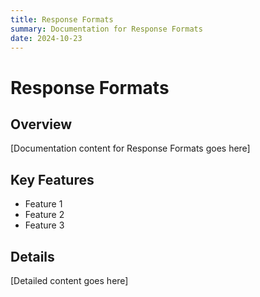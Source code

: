 ```yaml
---
title: Response Formats
summary: Documentation for Response Formats
date: 2024-10-23
---
```


# Response Formats

## Overview

[Documentation content for Response Formats goes here]

## Key Features

- Feature 1
- Feature 2
- Feature 3

## Details

[Detailed content goes here]
